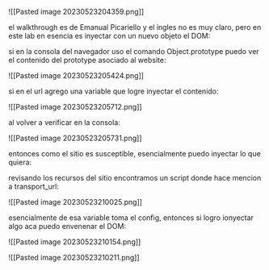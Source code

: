 ![[Pasted image 20230523204359.png]]

el walkthrough es de Emanual Picariello y el ingles no es muy claro, pero en este lab en esencia es inyectar con un nuevo objeto el DOM:

si en la consola del navegador uso el comando Object.prototype puedo ver el contenido del prototype asociado al website:

![[Pasted image 20230523205424.png]]

si en el url agrego una variable que logre inyectar el contenido:

![[Pasted image 20230523205712.png]]

al volver a verificar en la consola:


![[Pasted image 20230523205731.png]]

entonces como el sitio es susceptible, esencialmente puedo inyectar lo que quiera:

revisando los recursos del sitio encontramos un script donde hace mencion a transport_url:

![[Pasted image 20230523210025.png]]

esencialmente de esa variable toma el config, entonces si logro ionyectar algo aca puedo envenenar el DOM:

![[Pasted image 20230523210154.png]]

![[Pasted image 20230523210211.png]]



